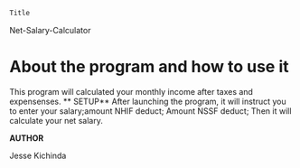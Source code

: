 ```Javascript
Title
```

Net-Salary-Calculator

# About the program and how to use it

This program will calculated your monthly income after taxes and expensenses.
** SETUP**
After launching the program, it will instruct you to enter your salary;amount NHIF deduct; Amount NSSF deduct; Then it will calculate your net salary.

**AUTHOR**

Jesse Kichinda
